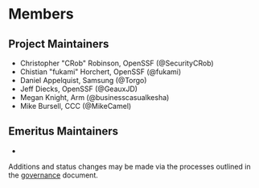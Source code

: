 # Members

## Project Maintainers

- Christopher "CRob" Robinson, OpenSSF (@SecurityCRob)
- Chistian "fukami" Horchert, OpenSSF (@fukami)
- Daniel Appelquist, Samsung (@Torgo)
- Jeff Diecks, OpenSSF (@GeauxJD)
- Megan Knight, Arm (@businesscasualkesha)
- Mike Bursell, CCC (@MikeCamel)

## Emeritus Maintainers

-  

Additions and status changes may be made via the processes outlined in the [governance](/GOVERNANCE.md) document.
